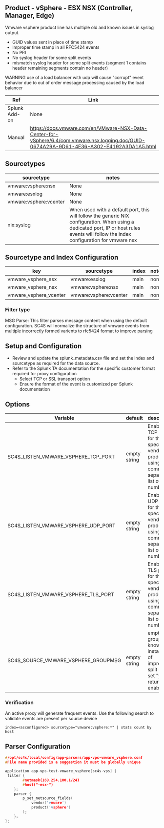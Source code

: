 
## Product - vSphere - ESX NSX (Controller, Manager, Edge)

Vmware vsphere product line has multiple old and known issues in syslog output.

* GUID values sent in place of time stamp
* Improper time stamp in all RFC5424 events
* No PRI
* No syslog header for some split events
* mismatch syslog header for some split events (segment 1 contains header remaining segments contain no header)

WARNING use of a load balancer with udp will cause "corrupt" event behavior due to out of order message processing caused by the load balancer

| Ref            | Link                                                                                                    |
|----------------|---------------------------------------------------------------------------------------------------------|
| Splunk Add-on  | None                                                                |
| Manual | <https://docs.vmware.com/en/VMware-NSX-Data-Center-for-vSphere/6.4/com.vmware.nsx.logging.doc/GUID-0674A29A-9D61-4E36-A302-E4192A3DA1A5.html> |

## Sourcetypes

| sourcetype     | notes                                                                                                   |
|----------------|---------------------------------------------------------------------------------------------------------|
| vmware:vsphere:nsx | None |
| vmware:esxlog | None |
| vmware:vsphere:vcenter | None |
| nix:syslog | When used with a default port, this will follow the generic NIX configuration. When using a dedicated port, IP or host rules events will follow the index configuration for vmware nsx  |

## Sourcetype and Index Configuration

| key            | sourcetype     | index          | notes          |
|----------------|----------------|----------------|----------------|
| vmware_vsphere_esx      | vmware:esxlog | main          | none          |
| vmware_vsphere_nsx      | vmware:vsphere:nsx | main          | none          |
| vmware_vsphere_vcenter      | vmware:vsphere:vcenter | main          | none          |

### Filter type

MSG Parse: This filter parses message content when using the default configuration.
SC4S will normalize the structure of vmware events from multiple incorrectly formed varients to rfc5424 format to improve parsing

## Setup and Configuration

* Review and update the splunk_metadata.csv file and set the index and sourcetype as required for the data source.
* Refer to the Splunk TA documentation for the specific customer format required for proxy configuration
  * Select TCP or SSL transport option
  * Ensure the format of the event is customized per Splunk documentation

## Options

| Variable       | default        | description    |
|----------------|----------------|----------------|
| SC4S_LISTEN_VMWARE_VSPHERE_TCP_PORT      | empty string      | Enable a TCP port for this specific vendor product using a comma-separated list of port numbers |
| SC4S_LISTEN_VMWARE_VSPHERE_UDP_PORT      | empty string      | Enable a UDP port for this specific vendor product using a comma-separated list of port numbers |
| SC4S_LISTEN_VMWARE_VSPHERE_TLS_PORT      | empty string      | Enable a TLS port for this specific vendor product using a comma-separated list of port numbers |
| SC4S_SOURCE_VMWARE_VSPHERE_GROUPMSG      | empty string      | empty/yes groups known instances of improperly split events set "yes" to return to enable  |

### Verification

An active proxy will generate frequent events. Use the following search to validate events are present per source device

```
index=<asconfigured> sourcetype="vmware:vsphere:*" | stats count by host
```

## Parser Configuration

```c
#/opt/sc4s/local/config/app-parsers/app-vps-vmware_vsphere.conf
#File name provided is a suggestion it must be globally unique

application app-vps-test-vmware_vsphere[sc4s-vps] {
 filter {      
        #netmask(169.254.100.1/24)
        #host("-esx-")
    }; 
    parser { 
        p_set_netsource_fields(
            vendor('vmware')
            product('vsphere')
        ); 
    };   
};

```

